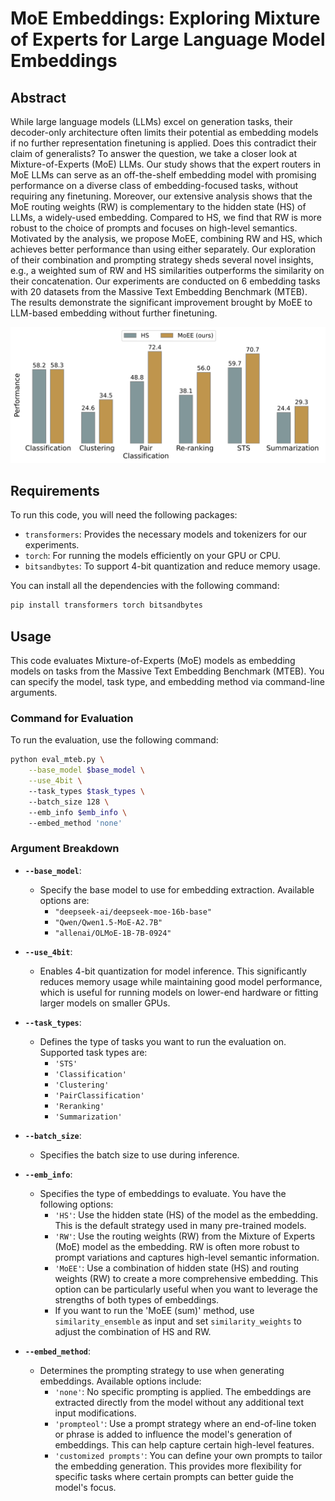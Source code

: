 # MoE Embeddings: Exploring Mixture of Experts for Large Language Model Embeddings

## Abstract
While large language models (LLMs) excel on generation tasks, their decoder-only architecture often limits their potential as embedding models if no further representation finetuning is applied. Does this contradict their claim of generalists? To answer the question, we take a closer look at Mixture-of-Experts (MoE) LLMs. Our study shows that the expert routers in MoE LLMs can serve as an off-the-shelf embedding model with promising performance on a diverse class of embedding-focused tasks, without requiring any finetuning. Moreover, our extensive analysis shows that the MoE routing weights (RW) is complementary to the hidden state (HS) of LLMs, a widely-used embedding. Compared to HS, we find that RW is more robust to the choice of prompts and focuses on high-level semantics. Motivated by the analysis, we propose MoEE, combining RW and HS, which achieves better performance than using either separately. Our exploration of their combination and prompting strategy sheds several novel insights, e.g., a weighted sum of RW and HS similarities outperforms the similarity on their concatenation. Our experiments are conducted on 6 embedding tasks with 20 datasets from the Massive Text Embedding Benchmark (MTEB). The results demonstrate the significant improvement brought by MoEE to LLM-based embedding without further finetuning. 

![Comparison of hidden state (HS) and MoEE (ours) on six types of tasks from the Massive Text Embedding Benchmark (MTEB), where MoEE consistently outperforms HS on all tasks. Both HS and MoEE are extracted from DeepSeekMoE-16B without further finetuning.](perf_comparison.jpg)


## Requirements

To run this code, you will need the following packages:

- `transformers`: Provides the necessary models and tokenizers for our experiments.
- `torch`: For running the models efficiently on your GPU or CPU.
- `bitsandbytes`: To support 4-bit quantization and reduce memory usage.

You can install all the dependencies with the following command:

```bash
pip install transformers torch bitsandbytes
```

## Usage

This code evaluates Mixture-of-Experts (MoE) models as embedding models on tasks from the Massive Text Embedding Benchmark (MTEB). You can specify the model, task type, and embedding method via command-line arguments.

### Command for Evaluation

To run the evaluation, use the following command:

```bash
python eval_mteb.py \
    --base_model $base_model \
    --use_4bit \ 
    --task_types $task_types \ 
    --batch_size 128 \  
    --emb_info $emb_info \ 
    --embed_method 'none'
```

### Argument Breakdown

- **`--base_model`**:  
    - Specify the base model to use for embedding extraction. Available options are:  
        - `"deepseek-ai/deepseek-moe-16b-base"`
        - `"Qwen/Qwen1.5-MoE-A2.7B"`
        - `"allenai/OLMoE-1B-7B-0924"`
  
- **`--use_4bit`**:  
    - Enables 4-bit quantization for model inference. This significantly reduces memory usage while maintaining good model performance, which is useful for running models on lower-end hardware or fitting larger models on smaller GPUs.

- **`--task_types`**:  
    - Defines the type of tasks you want to run the evaluation on. Supported task types are:  
        - `'STS'`
        - `'Classification'`
        - `'Clustering'`
        - `'PairClassification'`
        - `'Reranking'`
        - `'Summarization'`

- **`--batch_size`**:  
    - Specifies the batch size to use during inference.

- **`--emb_info`**:  
    - Specifies the type of embeddings to evaluate. You have the following options:  
        - `'HS'`: Use the hidden state (HS) of the model as the embedding. This is the default strategy used in many pre-trained models.
        - `'RW'`: Use the routing weights (RW) from the Mixture of Experts (MoE) model as the embedding. RW is often more robust to prompt variations and captures high-level semantic information.
        - `'MoEE'`: Use a combination of hidden state (HS) and routing weights (RW) to create a more comprehensive embedding. This option can be particularly useful when you want to leverage the strengths of both types of embeddings.
        - If you want to run the 'MoEE (sum)' method, use `similarity_ensemble` as input and set `similarity_weights` to adjust the combination of HS and RW.

- **`--embed_method`**:  
    - Determines the prompting strategy to use when generating embeddings. Available options include:  
        - `'none'`: No specific prompting is applied. The embeddings are extracted directly from the model without any additional text input modifications.
        - `'prompteol'`: Use a prompt strategy where an end-of-line token or phrase is added to influence the model's generation of embeddings. This can help capture certain high-level features.
        - `'customized prompts'`: You can define your own prompts to tailor the embedding generation. This provides more flexibility for specific tasks where certain prompts can better guide the model's focus.
